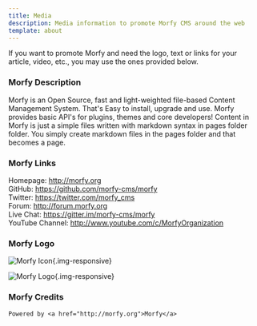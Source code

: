```yaml
---
title: Media
description: Media information to promote Morfy CMS around the web
template: about
---
```


If you want to promote Morfy and need the logo, text or links for your article, video, etc., you may use the ones provided below.   

### Morfy Description

Morfy is an Open Source, fast and light-weighted file-based Content Management System. That's Easy to install, upgrade and use. Morfy provides basic API's for plugins, themes and core developers! Content in Morfy is just a simple files written with markdown syntax in pages folder folder. You simply create markdown files in the pages folder and that becomes a page.  

### Morfy Links
Homepage: http://morfy.org   
GitHub: https://github.com/morfy-cms/morfy  
Twitter: https://twitter.com/morfy_cms  
Forum: http://forum.morfy.org   
Live Chat: https://gitter.im/morfy-cms/morfy  
YouTube Channel: http://www.youtube.com/c/MorfyOrganization  

### Morfy Logo

![Morfy Icon]({site_url}/public/assets/img/morfy-icon.png){.img-responsive}

![Morfy Logo]({site_url}/public/assets/img/morfy-logo.png){.img-responsive}


### Morfy Credits

```
Powered by <a href="http://morfy.org">Morfy</a>
```

